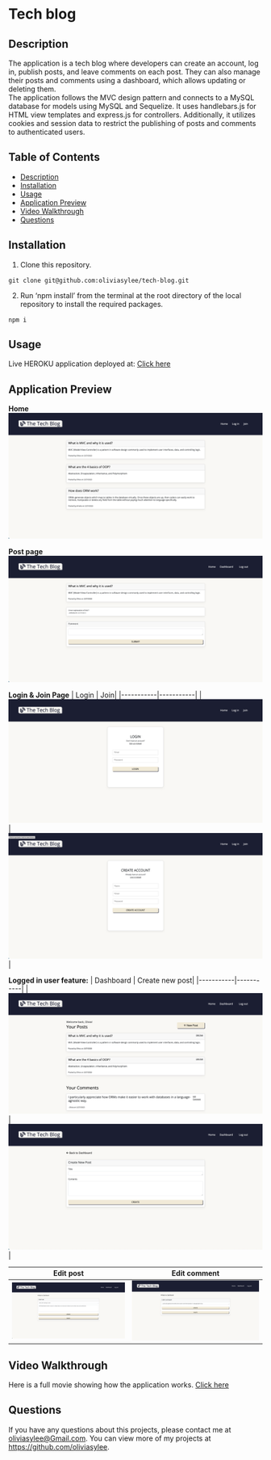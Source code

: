 # Tech blog
## Description
The application is a tech blog where developers can create an account, log in, publish posts, and leave comments on each post. They can also manage their posts and comments using a dashboard, which allows updating or deleting them. <br>
The application follows the MVC design pattern and connects to a MySQL database for models using MySQL and Sequelize. It uses handlebars.js for HTML view templates and express.js for controllers. Additionally, it utilizes cookies and session data to restrict the publishing of posts and comments to authenticated users.
## Table of Contents
- [Description](#Description)
- [Installation](#Installation)
- [Usage](#Usage)
- [Application Preview](#Application-preview)
- [Video Walkthrough](#Video-walkthrough)
- [Questions](#Questions)
## Installation
1. Clone this repository.
```
git clone git@github.com:oliviasylee/tech-blog.git
```

2. Run ‘npm install’ from the terminal at the root directory of the local repository to install the required packages.
```
npm i
```

## Usage
Live HEROKU application deployed at: [Click here](https://mysterious-dawn-25917.herokuapp.com/) <br>
## Application Preview
<strong>Home</strong>
![Homepage](/public/images/home.png)

<strong>Post page</strong>
![singlepate](/public/images/singlepage.png)

<strong>Login & Join Page</strong>
| Login | Join|
|-----------|-----------|
| ![Login](/public/images/login.png)|![Join](/public/images/join.png)|


<strong>Logged in user feature:</strong>
| Dashboard | Create new post|
|-----------|-----------|
| ![Dashboard](/public/images/dashboard.png)|![Create-new-post](/public/images/create-new-post.png)|

| Edit post | Edit comment|
|-----------|-----------|
| ![Edit-post](/public/images/edit-post.png)| ![Edit-comment](/public/images/edit-comment.png)|

## Video Walkthrough
Here is a full movie showing how the application works. [Click here](https://drive.google.com/file/d/1AW3gswKN0z3P6Sz7abkLAO5CFfI0d06t/view) <br>

## Questions
If you have any questions about this projects, please contact me at oliviasylee@Gmail.com. You can view more of my projects at https://github.com/oliviasylee.
